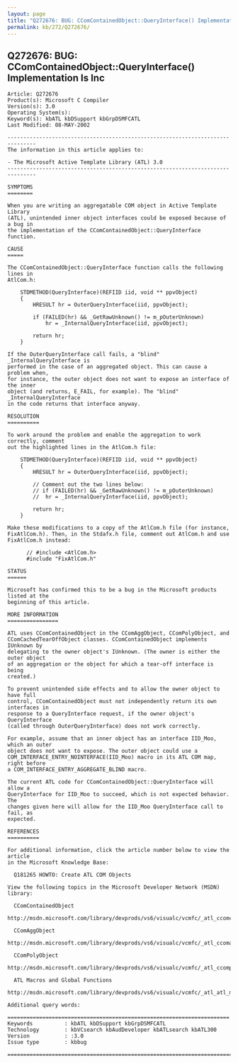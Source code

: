 ```yaml
---
layout: page
title: "Q272676: BUG: CComContainedObject::QueryInterface() Implementation Is Inc"
permalink: kb/272/Q272676/
---
```


## Q272676: BUG: CComContainedObject::QueryInterface() Implementation Is Inc

	Article: Q272676
	Product(s): Microsoft C Compiler
	Version(s): 3.0
	Operating System(s): 
	Keyword(s): kbATL kbDSupport kbGrpDSMFCATL
	Last Modified: 08-MAY-2002
	
	-------------------------------------------------------------------------------
	The information in this article applies to:
	
	- The Microsoft Active Template Library (ATL) 3.0 
	-------------------------------------------------------------------------------
	
	SYMPTOMS
	========
	
	When you are writing an aggregatable COM object in Active Template Library
	(ATL), unintended inner object interfaces could be exposed because of a bug in
	the implementation of the CComContainedObject::QueryInterface function.
	
	CAUSE
	=====
	
	The CComContainedObject::QueryInterface function calls the following lines in
	AtlCom.h:
	
	  	STDMETHOD(QueryInterface)(REFIID iid, void ** ppvObject)
	  	{
	  		HRESULT hr = OuterQueryInterface(iid, ppvObject);
	
	  		if (FAILED(hr) && _GetRawUnknown() != m_pOuterUnknown)
	  		 	hr = _InternalQueryInterface(iid, ppvObject);
	
	  		return hr;
	  	}
	
	If the OuterQueryInterface call fails, a "blind" _InternalQueryInterface is
	performed in the case of an aggregated object. This can cause a problem when,
	for instance, the outer object does not want to expose an interface of the inner
	object (and returns, E_FAIL, for example). The "blind" _InternalQueryInterface
	in the code returns that interface anyway.
	
	RESOLUTION
	==========
	
	To work around the problem and enable the aggregation to work correctly, comment
	out the highlighted lines in the AtlCom.h file:
	
	  	STDMETHOD(QueryInterface)(REFIID iid, void ** ppvObject)
	  	{
	  		HRESULT hr = OuterQueryInterface(iid, ppvObject);
	
	  		// Comment out the two lines below:
	  		// if (FAILED(hr) && _GetRawUnknown() != m_pOuterUnknown)
	  		// 	hr = _InternalQueryInterface(iid, ppvObject);
	
	  		return hr;
	  	}
	
	Make these modifications to a copy of the AtlCom.h file (for instance,
	FixAtlCom.h). Then, in the Stdafx.h file, comment out AtlCom.h and use
	FixAtlCom.h instead:
	
	      // #include <AtlCom.h>
	      #include "FixAtlCom.h" 
	
	STATUS
	======
	
	Microsoft has confirmed this to be a bug in the Microsoft products listed at the
	beginning of this article.
	
	MORE INFORMATION
	================
	
	ATL uses CComContainedObject in the CComAggObject, CComPolyObject, and
	CComCachedTearOffObject classes. CComContainedObject implements IUnknown by
	delegating to the owner object's IUnknown. (The owner is either the outer object
	of an aggregation or the object for which a tear-off interface is being
	created.)
	
	To prevent unintended side effects and to allow the owner object to have full
	control, CComContainedObject must not independently return its own interfaces in
	response to a QueryInterface request, if the owner object's QueryInterface
	(called through OuterQueryInterface) does not work correctly.
	
	For example, assume that an inner object has an interface IID_Moo, which an outer
	object does not want to expose. The outer object could use a
	COM_INTERFACE_ENTRY_NOINTERFACE(IID_Moo) macro in its ATL COM map, right before
	a COM_INTERFACE_ENTRY_AGGREGATE_BLIND macro.
	
	The current ATL code for CComContainedObject::QueryInterface will allow a
	QueryInterface for IID_Moo to succeed, which is not expected behavior. The
	changes given here will allow for the IID_Moo QueryInterface call to fail, as
	expected.
	
	REFERENCES
	==========
	
	For additional information, click the article number below to view the article
	in the Microsoft Knowledge Base:
	
	  Q181265 HOWTO: Create ATL COM Objects
	
	View the following topics in the Microsoft Developer Network (MSDN) library:
	
	  CComContainedObject
	  http://msdn.microsoft.com/library/devprods/vs6/visualc/vcmfc/_atl_ccomcontainedobject.htm
	
	  CComAggObject
	  http://msdn.microsoft.com/library/devprods/vs6/visualc/vcmfc/_atl_ccomaggobject.htm
	
	  CComPolyObject
	  http://msdn.microsoft.com/library/devprods/vs6/visualc/vcmfc/_atl_ccompolyobject.htm
	
	  ATL Macros and Global Functions
	  http://msdn.microsoft.com/library/devprods/vs6/visualc/vcmfc/_atl_atl_macros_and_global_functions.htm
	
	Additional query words:
	
	======================================================================
	Keywords          : kbATL kbDSupport kbGrpDSMFCATL 
	Technology        : kbVCsearch kbAudDeveloper kbATLsearch kbATL300
	Version           : :3.0
	Issue type        : kbbug
	
	=============================================================================
	

